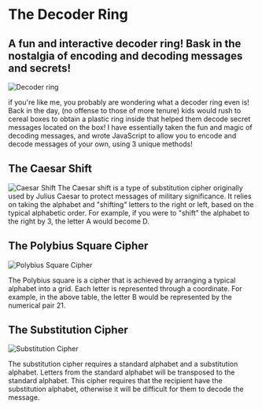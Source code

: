 # The Decoder Ring
## A fun and interactive decoder ring! Bask in the nostalgia of encoding and decoding messages and secrets!

![Decoder ring](https://static.wikia.nocookie.net/grimadventures/images/2/29/The_Secret_Decoder_Ring_Title_Card.png/revision/latest?cb=20150618062102)

if you're like me, you probably are wondering what a decoder ring even is! Back in the day, (no offense to those of more tenure) kids would rush to cereal boxes
to obtain a plastic ring inside that helped them decode secret messages located on the box! I have essentially taken the fun and magic of decoding messages, and wrote
JavaScript to allow you to encode and decode messages of your own, using 3 unique methods!


## The Caesar Shift
![Caesar Shift](https://upload.wikimedia.org/wikipedia/commons/thumb/4/4a/Caesar_cipher_left_shift_of_3.svg/1200px-Caesar_cipher_left_shift_of_3.svg.png)
The Caesar shift is a type of substitution cipher originally used by Julius Caesar to protect messages of military significance.
It relies on taking the alphabet and "shifting" letters to the right or left, based on the typical alphabetic order.
For example, if you were to "shift" the alphabet to the right by 3, the letter A would become D.


## The Polybius Square Cipher
![Polybius Square Cipher](http://highschool.spsd.org/crypt/bifid.jpg)

The Polybius square is a cipher that is achieved by arranging a typical alphabet into a grid.
Each letter is represented through a coordinate. For example, in the above table, 
the letter B would be represented by the numerical pair 21.


## The Substitution Cipher
![Substitution Cipher](https://www.trccompsci.online/mediawiki/images/0/05/Subcipher.gif)

The substitution cipher requires a standard alphabet and a substitution alphabet. Letters from the standard alphabet will be transposed to the standard alphabet.
This cipher requires that the recipient have the substitution alphabet, otherwise it will be difficult for them to decode the message.


